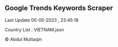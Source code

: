 

## Google Trends Keywords Scraper 
 
Last Update 05-05-2023 , 23:45:18

Country List :
VIETNAM.json



© Abdul Muttaqin 
